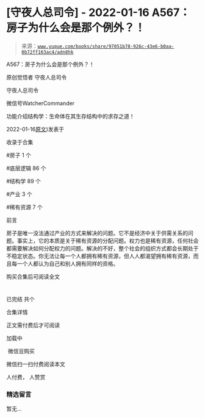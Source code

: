 # [守夜人总司令] - 2022-01-16 A567：房子为什么会是那个例外？！

> 来源：[`www.yuque.com/books/share/97051b78-926c-43e6-b0aa-0b72ff163ac4/adn8hk`](https://www.yuque.com/books/share/97051b78-926c-43e6-b0aa-0b72ff163ac4/adn8hk)



A567：房子为什么会是那个例外？！ 

原创觉悟者 守夜人总司令 

守夜人总司令 

微信号WatcherCommander 

功能介绍结构学：生命体在其生存结构中的求存之道！ 

2022-01-16[原文](https://mp.weixin.qq.com/s?__biz=MzAxNDk1NjI2Mw==&mid=2247487780&idx=1&sn=3b20226bf3c2987844648da3761b0ef0&chksm=9b8a32acacfdbbbac12be812fa28293fffe0f2220f58702135872a8362c2c4e30c6f67e88e62#rd))发表于 

收录于合集 

#房子 1 个 

#底层逻辑 86 个 

#结构学 89 个 

#产业 3 个 

#稀有资源 7 个 

前言 

房子是唯一没法通过产业的方式来解决的问题。它不是经济中关于供需关系的问题。事实上，它的本质是关于稀有资源的分配问题。权力也是稀有资源，任何社会都需要解决如何分配权力的问题。解决的不好，整个社会的组织方式都会长期处于不稳定状态。你无法让每一个人都拥有稀有资源，但人人都渴望拥有稀有资源，而且每一个人都认为自己和别人拥有同样的资格。 

购买合集后可阅读全文 

# 

已完结 共个 

合集详情 

正文需付费后才可阅读 

加载中 

 微信豆购买 

微信扫一扫付费阅读本文 

人付费， 人赞赏 

### 精选留言 

暂无...